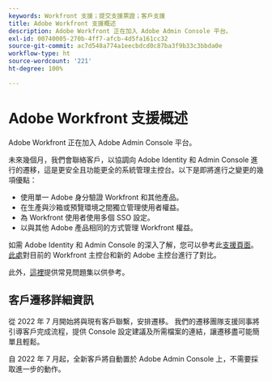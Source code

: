 ```yaml
---
keywords: Workfront 支援；提交支援票證；客戶支援
title: Adobe Workfront 支援概述
description: Adobe Workfront 正在加入 Adobe Admin Console 平台。
exl-id: 00740005-270b-4ff7-afcb-4d5fa161cc32
source-git-commit: ac7d548a774a1eecbdcd0c87ba3f9b33c3bbda0e
workflow-type: ht
source-wordcount: '221'
ht-degree: 100%

---
```


# Adobe Workfront 支援概述

Adobe Workfront 正在加入 Adobe Admin Console 平台。

未來幾個月，我們會聯絡客戶，以協調向 Adobe Identity 和 Admin Console 進行的遷移，這是更安全且功能更全的系統管理主控台。以下是即將進行之變更的幾項優點：

* 使用單一 Adobe 身分驗證 Workfront 和其他產品。
* 在生產與沙箱或預覽環境之間獨立管理使用者權益。
* 為 Workfront 使用者使用多個 SSO 設定。
* 以與其他 Adobe 產品相同的方式管理 Workfront 權益。

如需 Adobe Identity 和 Admin Console 的深入了解，您可以參考此[支援頁面](https://helpx.adobe.com/tw/enterprise/admin-guide.html)。[此處](https://one.workfront.com/s/document-item?bundleId=the-new-workfront-experience&amp;topicId=Content%2FAdministration_and_Setup%2FGet_started-WF_administration%2Factions-in-admin-console.htm&amp;_LANG=enus)對目前的 Workfront 主控台和新的 Adobe 主控台進行了對比。 

<!--
New URL for July 27:
https://experienceleague.adobe.com/docs/workfront/using/administration-and-setup/get-started-administration/actions-in-admin-console.html
-->

此外，[這裡](faq.md)提供常見問題集以供參考。

## 客戶遷移詳細資訊

從 2022 年 7 月開始將與現有客戶聯繫，安排遷移。  我們的遷移團隊支援同事將引導客戶完成流程，提供 Console 設定建議及所需檔案的連結，讓遷移盡可能簡單且輕鬆。

自 2022 年 7 月起，全新客戶將自動置於 Adobe Admin Console 上，不需要採取進一步的動作。
